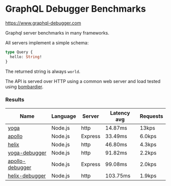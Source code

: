 <!-- README.md is generated from README.ecr, do not edit -->

# GraphQL Debugger Benchmarks

https://www.graphql-debugger.com

Graphql server benchmarks in many frameworks.

All servers implement a simple schema:

```graphql
type Query {
  hello: String!
}
```

The returned string is always `world`.

The API is served over HTTP using a common web server and load tested using [bombardier](https://github.com/codesenberg/bombardier).

### Results

| Name                          | Language      | Server          | Latency avg      | Requests      |
| ----------------------------  | ------------- | --------------- | ---------------- | ------------- |
| [yoga](https://github.com/dotansimha/graphql-yoga) | Node.js | http | 14.87ms | 13kps |
| [apollo](https://github.com/apollographql/apollo-server) | Node.js | Express | 33.49ms | 6.0kps |
| [helix](https://github.com/contra/graphql-helix) | Node.js | http | 46.80ms | 4.3kps |
| [yoga-debugger](https://graphql-debugger.com/docs/plugins/yoga) | Node.js | http | 91.82ms | 2.2kps |
| [apollo-debugger](https://graphql-debugger.com/docs/plugins/apollo) | Node.js | Express | 99.08ms | 2.0kps |
| [helix-debugger](https://github.com/rocket-connect/graphql-debugger) | Node.js | http | 103.75ms | 1.9kps |

